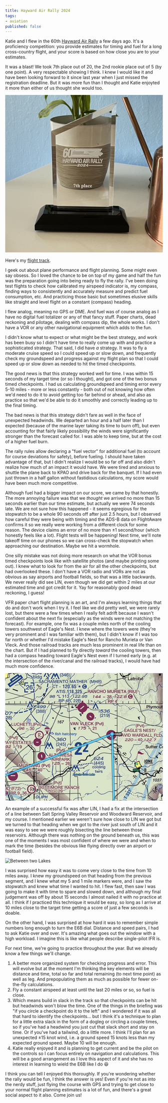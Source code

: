 ```yaml
---
title: Hayward Air Rally 2024
tags:
- aviation
published: false
---
```

Katie and I flew in the 60th [Hayward Air Rally](http://www.hwdairrally.org/) a few days ago. It's a proficiency competition: you provide estimates for timing and fuel for a long cross-country flight, and your score is based on how close you are to your estimates.

It was a blast! We took 7th place out of 20, the 2nd rookie place out of 5 (by one point). A very respectable showing I think. I knew I would like it and have been looking forward to it since last year when I just missed the registration deadline. But it was more fun than I thought and Katie enjoyted it more than either of us thought she would too.

![7th place trophy](images/2024-hayward-trophy.jpeg)

Here's my [flight track](https://www.flightaware.com/live/flight/N761S/history/20240518/1952Z/KHWD/KLVK).

I geek out about plane performance and flight planning. Some might even say obsess. So I loved the chance to be on top of my game and half the fun was the preparation going into being ready to fly the rally. I've been doing test flights to check how calibrated my airspeed indicator is, my compass, finding ways to consistently and accurately measure and predict fuel consumption, etc. And practicing those basic but sometimes elusive skills like straight and level flight on a constant (compass) heading. 

I flew analog, meaning no GPS or DME. And fuel was of course analog as I have no digital fuel totalizer or any of that fancy stuff. Paper charts, dead reckoning and pilotage, dealing with compass dip, the whole works. I don't have a VOR or any other navigational equipment which adds to the fun.

I didn't know what to expect or what might be the best strategy, and work has been busy so I didn't have time to really come up with and practice a sophisticated strategy. That said, I did have *a* strategy. It was to fly a moderate cruise speed so I could speed up or slow down, and frequently check my groundspeed and progress against my flight plan so that I could speed up or slow down as needed to hit the timed checkpoints.

The good news is that this strategy worked well for time. I was within 15 seconds of my target time (or so I thought), and got one of the two bonus timed checkpoints. I had us calculating groundspeed and timing error every 5-10 miles - more or less constantly - both out of not knowing how often we'd need to do it to avoid getting too far behind or ahead, and also as practice so that we'd be able to do it smoothly and correctly leading up to the final timing.

The bad news is that this strategy didn't fare as well in the face of unexpected headwinds. We departed an hour and a half later than I expected (because of the marine layer taking its time to burn off), but even accounting for that fairly likely possibility the winds were significantly stronger than the forecast called for. I was able to keep time, but at the cost of a higher fuel burn.

The rally rules allow declaring a "fuel vector" for additional fuel (to account for course deviations for safety), before fueling. I should have taken advantage of that, but I didn't realize I would be so far off and also didn't realize how much of an impact it would have. We were tired and anxious to shuttle the plane back to KPAO and drive back for the banquet. If I had even just thrown in a half gallon without fastidious calculations, my score would have been much more competitive.

Although fuel had a bigger impact on our score, we came by that honestly. The more annoying failure was that we *thought* we arrived no more than 15 seconds earlier than our time estimate, but actually we were 74 seconds late. We are not sure how this happened - it seems egregious for the stopwatch to be a whole 90 seconds off after just 2.5 hours, but I observed how careful they were being with timing and the ADS-B data on FlightAware confirms it so we really were working from a different clock for some reason. The device claims an error of no more than ±1 second/hour (which honestly feels like a lot). Flight tests will be happening! Next time, we'll note takeoff time on our phones so we can cross-check the stopwatch when approaching our destination. Maybe we hit a wormhole.

One silly mistake was not doing more research on what the VOR bonus timed checkpoints look like with satellite photos (and maybe printing some out). I knew what to look for from the air for all the other checkpoints, but had overlooked these. I don't have a VOR radio and VORs are not as obvious as say airports and football fields, so that was a little backwards. We never really did see LIN, even though we did get within 2 miles at our estimated time and got credit for it. Yay for reasonably good dead reckoning, I guess!

VFR paper chart flight planning is an art, and I'm always learning things that do and don't work when I try it. I feel like we did pretty well, we were rarely lost, but there were a few times when I really felt adrift because I wasn't confident about the next fix (especially as the winds were not matching the forecast). For example, one fix was a couple miles north of the cooling towers southwest of Eagle's Nest. I knew where the towers were (they're very prominent and I was familiar with them), but I didn't know if I was too far north or whether I'd mistake Eagle's Nest for Rancho Murieta or Van Vleck. And those railroad tracks are much less prominent in real life than on the chart. But if I had planned to fly directly *toward* the cooling towers, then had a compass heading toward Eagle's Nest even if I turned early (e.g. at the intersection of the river/canal and the railroad tracks), I would have had much more confidence.

![Cooling Towers](images/2024-05-19-cooling_towers.png)

An example of a successful fix was after LIN, I had a fix at the intersection of a line between Salt Spring Valley Reservoir and Woodward Reservoir, and my course. I mentioned earlier we weren't sure how close to LIN we got but we turned to that heading when we got to the river just south of LIN and it was easy to see we were roughly bisecting the line between those reservoirs. Although there was nothing on the ground beneath us, this was one of the moments I was most confident of where we were and when to mark the time (besides the obvious like flying directly over an airport or football field).

![Between two Lakes](2024-05-19-between_lakes.png)

I was surprised how easy it was to come very close to the time from 10 miles away. I knew my groundspeed on that heading from the previous segment, and I knew what my 5 and 1 mile markers were, and I saw the stopwatch and knew what time I wanted to hit. I flew fast, then saw I was going to make it with time to spare and slowed down, and although my final judgement was off by about 15 seconds I almost nailed it with no practice at all. I think if I practiced this technique it would be easy, so long as I arrive at 10 miles close to the target time getting a score of just a few seconds is doable.

On the other hand, I was surprised at how hard it was to remember simple numbers long enough to turn the E6B dial. Distance and speed pairs, I had to ask Katie over and over. It's amazing what goes out the window with a high workload. I imagine this is like what people describe single-pilot IFR is.

For next time, we're going to practice throughout the year. But we already know a few things we'll change. 
1. A better more organized system for checking progress and error. This will evolve but at the moment I'm thinking the key elements will be distance and time, total so far and total remaining (to next time point) as well as leg. And prepopulating them as much as possible for fewer on-the-fly calculations.
2. Fly a constant airspeed at least until the last 20 miles or so, so fuel is close.
3. Which means build in slack in the track so that checkpoints can be hit but headwinds won't blow the time. One of the things in the briefing was "if you circle a checkpoint do it to the left" and I wondered if it was all that hard to identify the checkpoints… but I think it's a technique to plan for a little extra slack in the form of a dogleg or circling a couple times, so if you've had a headwind you just cut that slack short and stay on time. Or if you've had a tailwind, do a little more. I think I'll plan for an unexpected ±15 knot wind, i.e. a ground speed 15 knots less than my expected ground speed. Maybe 10 will be enough.
4. Katie really enjoyed it and is planning to get current and be the pilot on the controls so I can focus entirely on navigation and calculations. This will be a good arrangement as I love this aspect of it and she has no interest in learning to wield the E6B like I do :laughing:

I think you can tell I enjoyed this thoroughly. If you're wondering whether the rally would be fun, I think the answer is yes! Even if you're not as into the nerdy stuff, just flying the course with GPS and trying to get close to your normal flight planning estimates is a lot of fun, and there's a great social aspect to it also. Come join us!
